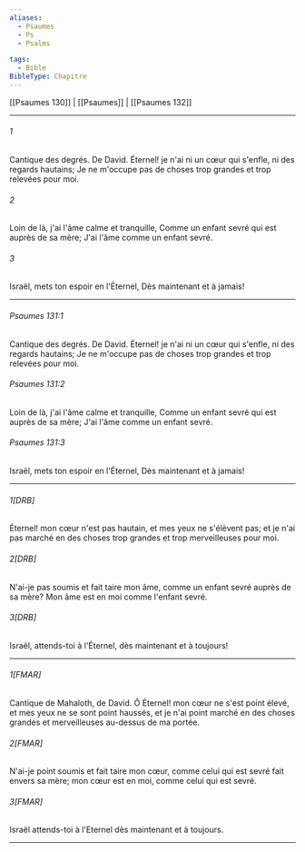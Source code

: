 ```yaml
---
aliases:
  - Psaumes
  - Ps
  - Psalms

tags:
  - Bible
BibleType: Chapitre
---
```

[[Psaumes 130]] | [[Psaumes]] | [[Psaumes 132]]

---
###### 1
Cantique des degrés. De David. Éternel! je n'ai ni un cœur qui s'enfle, ni des regards hautains; Je ne m'occupe pas de choses trop grandes et trop relevées pour moi.
###### 2
Loin de là, j'ai l'âme calme et tranquille, Comme un enfant sevré qui est auprès de sa mère; J'ai l'âme comme un enfant sevré.
###### 3
Israël, mets ton espoir en l'Éternel, Dès maintenant et à jamais!

---
###### Psaumes 131:1
Cantique des degrés. De David. Éternel! je n'ai ni un cœur qui s'enfle, ni des regards hautains; Je ne m'occupe pas de choses trop grandes et trop relevées pour moi.
###### Psaumes 131:2
Loin de là, j'ai l'âme calme et tranquille, Comme un enfant sevré qui est auprès de sa mère; J'ai l'âme comme un enfant sevré.
###### Psaumes 131:3
Israël, mets ton espoir en l'Éternel, Dès maintenant et à jamais!

---
###### 1[DRB]
Éternel! mon cœur n'est pas hautain, et mes yeux ne s'élèvent pas; et je n'ai pas marché en des choses trop grandes et trop merveilleuses pour moi.
###### 2[DRB]
N'ai-je pas soumis et fait taire mon âme, comme un enfant sevré auprès de sa mère? Mon âme est en moi comme l'enfant sevré.
###### 3[DRB]
Israël, attends-toi à l'Éternel, dès maintenant et à toujours!

---
###### 1[FMAR]
Cantique de Mahaloth, de David. Ô Éternel! mon cœur ne s'est point élevé, et mes yeux ne se sont point haussés, et je n'ai point marché en des choses grandes et merveilleuses au-dessus de ma portée.
###### 2[FMAR]
N'ai-je point soumis et fait taire mon cœur, comme celui qui est sevré fait envers sa mère; mon cœur est en moi, comme celui qui est sevré.
###### 3[FMAR]
Israël attends-toi à l'Eternel dès maintenant et à toujours.

---
